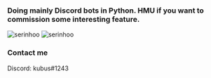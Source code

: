 ### Doing mainly Discord bots in Python. HMU if you want to commission some interesting feature.

<img src="https://github-readme-stats.vercel.app/api?username=serinhoo&show_icons=true&theme=onedark" alt="serinhoo" /> <img src="https://github-readme-stats.vercel.app/api/top-langs/?username=serinhoo&layout=compact" alt="serinhoo" />

### Contact me

Discord: kubus#1243
